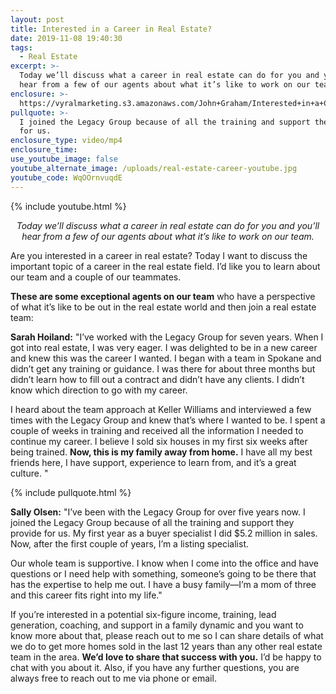 ```yaml
---
layout: post
title: Interested in a Career in Real Estate?
date: 2019-11-08 19:40:30
tags:
  - Real Estate
excerpt: >-
  Today we’ll discuss what a career in real estate can do for you and you’ll
  hear from a few of our agents about what it’s like to work on our team.
enclosure: >-
  https://vyralmarketing.s3.amazonaws.com/John+Graham/Interested+in+a+Career+in+Real+Estate_.mp4
pullquote: >-
  I joined the Legacy Group because of all the training and support they provide
  for us.
enclosure_type: video/mp4
enclosure_time:
use_youtube_image: false
youtube_alternate_image: /uploads/real-estate-career-youtube.jpg
youtube_code: WqOOrnvuqdE
---
```


{% include youtube.html %}

<p style="text-align:center;"><em>Today we’ll discuss what a career in real estate can do for you and you’ll hear from a few of our agents about what it’s like to work on our team.</em></p>

Are you interested in a career in real estate? Today I want to discuss the important topic of a career in the real estate field. I’d like you to learn about our team and a couple of our teammates.

**These are some exceptional agents on our team** who have a perspective of what it’s like to be out in the real estate world and then join a real estate team:

**Sarah Hoiland:** "I’ve worked with the Legacy Group for seven years. When I got into real estate, I was very eager. I was delighted to be in a new career and knew this was the career I wanted. I began with a team in Spokane and didn’t get any training or guidance. I was there for about three months but didn’t learn how to fill out a contract and didn’t have any clients. I didn’t know which direction to go with my career.&nbsp;

I heard about the team approach at Keller Williams and interviewed a few times with the Legacy Group and knew that’s where I wanted to be. I spent a couple of weeks in training and received all the information I needed to continue my career. I believe I sold six houses in my first six weeks after being trained. **Now, this is my family away from home.** I have all my best friends here, I have support, experience to learn from, and it’s a great culture.&nbsp;"

{% include pullquote.html %}

**Sally Olsen:** "I’ve been with the Legacy Group for over five years now. I joined the Legacy Group because of all the training and support they provide for us. My first year as a buyer specialist I did $5.2 million in sales. Now, after the first couple of years, I’m a listing specialist.&nbsp;

Our whole team is supportive. I know when I come into the office and have questions or I need help with something, someone’s going to be there that has the expertise to help me out. I have a busy family—I’m a mom of three and this career fits right into my life."

If you’re interested in a potential six-figure income, training, lead generation, coaching, and support in a family dynamic and you want to know more about that, please reach out to me so I can share details of what we do to get more homes sold in the last 12 years than any other real estate team in the area. **We’d love to share that success with you.** I’d be happy to chat with you about it. Also, if you have any further questions, you are always free to reach out to me via phone or email.